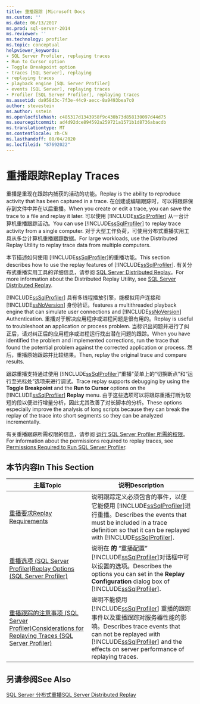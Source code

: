 ```yaml
---
title: 重播跟踪 |Microsoft Docs
ms.custom: ''
ms.date: 06/13/2017
ms.prod: sql-server-2014
ms.reviewer: ''
ms.technology: profiler
ms.topic: conceptual
helpviewer_keywords:
- SQL Server Profiler, replaying traces
- Run to Cursor option
- Toggle Breakpoint option
- traces [SQL Server], replaying
- replaying traces
- playback engine [SQL Server Profiler]
- events [SQL Server], replaying traces
- Profiler [SQL Server Profiler], replaying traces
ms.assetid: da958d3c-7f3e-44c9-aecc-8a9493bea7c0
author: stevestein
ms.author: sstein
ms.openlocfilehash: c485317d1343958f9c430b73d858130097d44d75
ms.sourcegitcommit: ad4d92dce894592a259721a1571b1d8736abacdb
ms.translationtype: MT
ms.contentlocale: zh-CN
ms.lasthandoff: 08/04/2020
ms.locfileid: "87692022"
---
```

# <a name="replay-traces"></a><span data-ttu-id="c642f-102">重播跟踪</span><span class="sxs-lookup"><span data-stu-id="c642f-102">Replay Traces</span></span>
  <span data-ttu-id="c642f-103">重播是重现在跟踪内捕获的活动的功能。</span><span class="sxs-lookup"><span data-stu-id="c642f-103">Replay is the ability to reproduce activity that has been captured in a trace.</span></span> <span data-ttu-id="c642f-104">在创建或编辑跟踪时，可以将跟踪保存到文件中并在以后重播。</span><span class="sxs-lookup"><span data-stu-id="c642f-104">When you create or edit a trace, you can save the trace to a file and replay it later.</span></span> <span data-ttu-id="c642f-105">可以使用 [!INCLUDE[ssSqlProfiler](../../includes/sssqlprofiler-md.md)] 从一台计算机重播跟踪活动。</span><span class="sxs-lookup"><span data-stu-id="c642f-105">You can use [!INCLUDE[ssSqlProfiler](../../includes/sssqlprofiler-md.md)] to replay trace activity from a single computer.</span></span> <span data-ttu-id="c642f-106">对于大型工作负荷，可使用分布式重播实用工具从多台计算机重播跟踪数据。</span><span class="sxs-lookup"><span data-stu-id="c642f-106">For large workloads, use the Distributed Replay Utility to replay trace data from multiple computers.</span></span>  
  
 <span data-ttu-id="c642f-107">本节描述如何使用 [!INCLUDE[ssSqlProfiler](../../includes/sssqlprofiler-md.md)]的重播功能。</span><span class="sxs-lookup"><span data-stu-id="c642f-107">This section describes how to use the replay features of [!INCLUDE[ssSqlProfiler](../../includes/sssqlprofiler-md.md)].</span></span> <span data-ttu-id="c642f-108">有关分布式重播实用工具的详细信息，请参阅 [SQL Server Distributed Replay](../distributed-replay/sql-server-distributed-replay.md)。</span><span class="sxs-lookup"><span data-stu-id="c642f-108">For more information about the Distributed Replay Utility, see [SQL Server Distributed Replay](../distributed-replay/sql-server-distributed-replay.md).</span></span>  
  
 [!INCLUDE[ssSqlProfiler](../../includes/sssqlprofiler-md.md)] <span data-ttu-id="c642f-109">具有多线程播放引擎，能模拟用户连接和 [!INCLUDE[ssNoVersion](../../includes/ssnoversion-md.md)] 身份验证。</span><span class="sxs-lookup"><span data-stu-id="c642f-109">features a multithreaded playback engine that can simulate user connections and [!INCLUDE[ssNoVersion](../../includes/ssnoversion-md.md)] Authentication.</span></span> <span data-ttu-id="c642f-110">重播对于解决应用程序或进程问题是很有用的。</span><span class="sxs-lookup"><span data-stu-id="c642f-110">Replay is useful to troubleshoot an application or process problem.</span></span> <span data-ttu-id="c642f-111">当标识出问题并进行了纠正后，请对纠正后的应用程序或进程运行找出潜在问题的跟踪。</span><span class="sxs-lookup"><span data-stu-id="c642f-111">When you have identified the problem and implemented corrections, run the trace that found the potential problem against the corrected application or process.</span></span> <span data-ttu-id="c642f-112">然后，重播原始跟踪并比较结果。</span><span class="sxs-lookup"><span data-stu-id="c642f-112">Then, replay the original trace and compare results.</span></span>  
  
 <span data-ttu-id="c642f-113">跟踪重播支持通过使用 [!INCLUDE[ssSqlProfiler](../../includes/sssqlprofiler-md.md)]“重播”菜单上的“切换断点”和“运行至光标处”选项来进行调试。</span><span class="sxs-lookup"><span data-stu-id="c642f-113">Trace replay supports debugging by using the **Toggle Breakpoint** and the **Run to Cursor** options on the [!INCLUDE[ssSqlProfiler](../../includes/sssqlprofiler-md.md)] **Replay** menu.</span></span> <span data-ttu-id="c642f-114">由于这些选项可以将跟踪重播打断为较短的段以便进行增量分析，因此尤其改善了对长脚本的分析。</span><span class="sxs-lookup"><span data-stu-id="c642f-114">These options especially improve the analysis of long scripts because they can break the replay of the trace into short segments so they can be analyzed incrementally.</span></span>  
  
 <span data-ttu-id="c642f-115">有关重播跟踪所需权限的信息，请参阅 [运行 SQL Server Profiler 所需的权限](permissions-required-to-run-sql-server-profiler.md)。</span><span class="sxs-lookup"><span data-stu-id="c642f-115">For information about the permissions required to replay traces, see [Permissions Required to Run SQL Server Profiler](permissions-required-to-run-sql-server-profiler.md).</span></span>  
  
## <a name="in-this-section"></a><span data-ttu-id="c642f-116">本节内容</span><span class="sxs-lookup"><span data-stu-id="c642f-116">In This Section</span></span>  
  
|<span data-ttu-id="c642f-117">主题</span><span class="sxs-lookup"><span data-stu-id="c642f-117">Topic</span></span>|<span data-ttu-id="c642f-118">说明</span><span class="sxs-lookup"><span data-stu-id="c642f-118">Description</span></span>|  
|-----------|-----------------|  
|[<span data-ttu-id="c642f-119">重播要求</span><span class="sxs-lookup"><span data-stu-id="c642f-119">Replay Requirements</span></span>](replay-requirements.md)|<span data-ttu-id="c642f-120">说明跟踪定义必须包含的事件，以便它能使用 [!INCLUDE[ssSqlProfiler](../../includes/sssqlprofiler-md.md)]进行重播。</span><span class="sxs-lookup"><span data-stu-id="c642f-120">Describes the events that must be included in a trace definition so that it can be replayed with [!INCLUDE[ssSqlProfiler](../../includes/sssqlprofiler-md.md)].</span></span>|  
|[<span data-ttu-id="c642f-121">重播选项 (SQL Server Profiler)</span><span class="sxs-lookup"><span data-stu-id="c642f-121">Replay Options &#40;SQL Server Profiler&#41;</span></span>](replay-options-sql-server-profiler.md)|<span data-ttu-id="c642f-122">说明在 **的** “重播配置” [!INCLUDE[ssSqlProfiler](../../includes/sssqlprofiler-md.md)]对话框中可以设置的选项。</span><span class="sxs-lookup"><span data-stu-id="c642f-122">Describes the options you can set in the **Replay Configuration** dialog box of [!INCLUDE[ssSqlProfiler](../../includes/sssqlprofiler-md.md)].</span></span>|  
|[<span data-ttu-id="c642f-123">重播跟踪的注意事项 (SQL Server Profiler)</span><span class="sxs-lookup"><span data-stu-id="c642f-123">Considerations for Replaying Traces &#40;SQL Server Profiler&#41;</span></span>](considerations-for-replaying-traces-sql-server-profiler.md)|<span data-ttu-id="c642f-124">说明不能使用 [!INCLUDE[ssSqlProfiler](../../includes/sssqlprofiler-md.md)] 重播的跟踪事件以及重播跟踪对服务器性能的影响。</span><span class="sxs-lookup"><span data-stu-id="c642f-124">Describes trace events that can not be replayed with [!INCLUDE[ssSqlProfiler](../../includes/sssqlprofiler-md.md)] and the effects on server performance of replaying traces.</span></span>|  
  
## <a name="see-also"></a><span data-ttu-id="c642f-125">另请参阅</span><span class="sxs-lookup"><span data-stu-id="c642f-125">See Also</span></span>  
 [<span data-ttu-id="c642f-126">SQL Server 分布式重播</span><span class="sxs-lookup"><span data-stu-id="c642f-126">SQL Server Distributed Replay</span></span>](../distributed-replay/sql-server-distributed-replay.md)  
  
  
